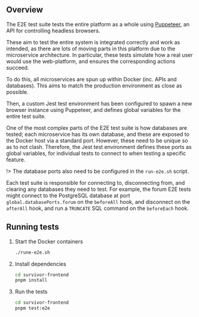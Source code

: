 ## Overview

The E2E test suite tests the entire platform as a whole using [Puppeteer](https://pptr.dev/), an API for controlling headless browsers.

These aim to test the entire system is integrated correctly and work as intended, as there are lots of moving parts in this platform due to the microservice architecture. In particular, these tests simulate how a real user would use the web-platform, and ensures the corresponding actions succeed.

To do this, all microservices are spun up within Docker (inc. APIs and databases). This aims to match the production environment as close as possible.

Then, a custom Jest test environment has been configured to spawn a new browser instance using Puppeteer, and defines global variables for the entire test suite.

One of the most complex parts of the E2E test suite is how databases are tested; each microservice has its own database, and these are exposed to the Docker host via a standard port. However, these need to be unique so as to not clash. Therefore, the Jest test environment defines these ports as global variables, for individual tests to connect to when testing a specific feature.

!> The database ports also need to be configured in the `run-e2e.sh` script.

Each test suite is responsible for connecting to, disconnecting from, and clearing any databases they need to test. For example, the forum E2E tests might connect to the PostgreSQL database at port `global.databasePorts.forum` on the `beforeAll` hook, and disconnect on the `afterAll` hook, and run a `TRUNCATE` SQL command on the `beforeEach` hook.

## Running tests

1. Start the Docker containers

   ```bash
   ./rune-e2e.sh
   ```

2. Install dependencies

   ```bash
   cd survivor-frontend
   pnpm install
   ```

3. Run the tests

   ```bash
   cd survivor-frontend
   pnpm test:e2e
   ```
